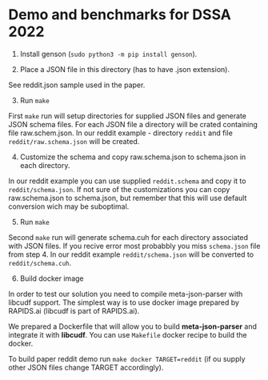 # Demo and benchmarks for DSSA 2022

1. Install genson (`sudo python3 -m pip install genson`).

2. Place a JSON file in this directory (has to have .json extension).

See reddit.json sample used in the paper.

3. Run `make`
 
First `make` run will setup directories for supplied JSON files and generate JSON schema files.
For each JSON file a directory will be crated containing file raw.schem.json.
In our reddit example - directory `reddit` and file `reddit/raw.schema.json` will be created.

4. Customize the schema and copy raw.schema.json to schema.json in each directory.

In our reddit example you can use supplied `reddit.schema` and copy it to `reddit/schema.json`.
If not sure of the customizations you can copy raw.schema.json to schema.json, but remember that this will use default conversion wich may be suboptimal. 

5. Run `make`

Second `make` run will generate schema.cuh for each directory associated with JSON files.
If you recive error most probabbly you miss `schema.json` file from step 4.
In our reddit example `reddit/schema.json` will be converted to `reddit/schema.cuh`.

6. Build docker image

In order to test our solution you need to compile meta-json-parser with libcudf support.
The simplest way is to use docker image prepared by RAPIDS.ai (libcudf is part of RAPIDS.ai).

We prepared a Dockerfile that will allow you to build **meta-json-parser** and integrate it with **libcudf**.
You can use `Makefile` docker recipe to build the docker.

To build paper reddit demo run `make docker TARGET=reddit` (if ou supply other JSON files change TARGET accordingly).
